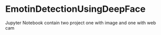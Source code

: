 # EmotinDetectionUsingDeepFace
Jupyter Notebook
contain two project one with image and one with web cam
